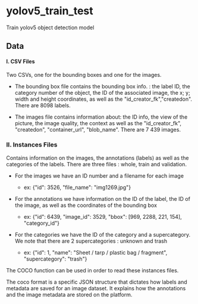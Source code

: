 # yolov5_train_test
Train yolov5 object detection model 

## Data

#### I. CSV Files

Two CSVs, one for the bounding boxes and one for the images.

- The bounding box file contains the bounding box info. : the label ID, the category number of the object, the ID of the associated image, the x; y; width and height coordinates, as well as the "id_creator_fk","createdon". There are 8098 labels.

- The images file contains information about: the ID info, the view of the picture, the image quality, the context as well as the "id_creator_fk", 	"createdon", "container_url", "blob_name". There are 7 439 images. 

### II. Instances Files

Contains information on the images, the annotations (labels) as well as the categories of the labels. There are three files : whole, train and validation. 

- For the images we have an ID number and a filename for each image
    - ex: {"id": 3526, "file_name": "img1269.jpg"} 

- For the annotations we have information on the ID of the label, the ID of the image, as well as the coordinates of the bounding box 
    - ex: {"id": 6439, "image_id": 3529, "bbox": [969, 2288, 221, 154], "category_id"} 

 - For the categories we have the ID of the category and a supercategory. We note that there are 2 supercategories : unknown and trash 
    - ex: {"id": 1, "name": "Sheet / tarp / plastic bag / fragment", "supercategory": "trash"} 

The COCO function can be used in order to read these instances files.

The coco format is a specific JSON structure that dictates how labels and metadata are saved for an image dataset. It explains how the annotations and the image metadata are stored on the platform. 
### 